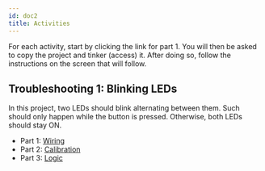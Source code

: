 ```yaml
---
id: doc2
title: Activities
---
```


For each activity, start by clicking the link for part 1. You will then be asked to copy the project and tinker (access) it. After doing so, follow the instructions on the screen that will follow.

## Troubleshooting 1: Blinking LEDs
In this project, two LEDs should blink alternating between them. Such should only happen while the button is pressed. Otherwise, both LEDs should stay ON.

- Part 1: [Wiring](https://www.tinkercad.com/things/iRBJ9yMJIBk)
- Part 2: [Calibration](https://www.tinkercad.com/things/g6zk7oWU83r)
- Part 3: [Logic](https://www.tinkercad.com/things/hOsuUEL5WxY)
